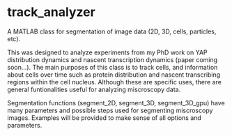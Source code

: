 # track_analyzer
A MATLAB class for segmentation of image data (2D, 3D, cells, particles, etc). 

This was designed to analyze experiments from my PhD work on YAP distribution dynamics and nascent transcription dynamics (paper coming soon...). The main purposes of this class is to track cells, and information about cells over time such as protein distribution and nascent transcribing regions within the cell nucleus. Although these are specific uses, there are general funtionalities useful for analyzing miscroscopy data. 

Segmentation functions (segment_2D, segment_3D, segment_3D_gpu) have many parameters and possible steps used for segmenting miscroscopy images. Examples will be provided to make sense of all options and parameters. 

